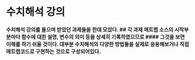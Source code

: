 # 수치해석 강의
#### 수치해석 강의를 들으며 받았던 과제들을 한데 모았다. ## 각 과제 매트랩 소스의 시작부분마다 함수에 대한 설명, 변수의 의미 등을 상세히 기록하였으므로 #### 그것을 보면 이해를 하기 쉬울 것이다. 대부분 수치해석의 다양한 방법들을 실제로 응용해보거나 직접 매트랩코드로 구현하는 것으로 구성되어있다.

